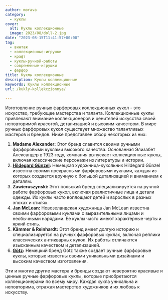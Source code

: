 ```yaml
---
author: morava
category:
  - куклы
cover:
  alt: Куклы коллекционные
  image: 2023/08/doll-2.jpg
date: "2023-08-15T11:41:57+00:00"
tag:
  - винтаж
  - коллекционные-игрушки
  - крафт
  - куклы-ручной-работы
  - современные-игрушки
  - фарфор
title: Куклы коллекционные
description: Куклы коллекционные
keywords: Куклы коллекционные
url: /kukly-kollekczionnye/

---
```

Изготовление ручных фарфоровых коллекционных кукол \- это искусство, требующее мастерства и таланта. Коллекционные куклы привлекают внимание коллекционеров и ценителей искусства своей неповторимой красотой, детализацией и высоким качеством. В мире ручных фарфоровых кукол существует множество талантливых мастеров и брендов. Ниже представлен обзор некоторых из них:

1. **Madame Alexander:** Этот бренд славится своими ручными фарфоровыми куклами высокого качества. Основанная Элизабет Александер в 1923 году, компания выпускает коллекционные куклы, включая классические персонажи из литературы и истории.
1. **[Hildegard Günzel](https://www.adora.ru/kukly-hildegard-gunzel/766/):** Немецкая художница-кукольник Hildegard Günzel известна своими прекрасными фарфоровыми куклами, каждая из которых создается вручную с большой детализацией и вниманием к деталям.
1. **Zawieruszynski:** Этот польский бренд специализируется на ручной работе фарфоровых кукол, включая реалистичные лица и детали одежды. Их куклы часто воплощают детей и взрослых в разных эпохах и стилях.
1. **Jan McLean:** Новозеландская художница Jan McLean известна своими фарфоровыми куклами с выразительными лицами и необычными нарядами. Ее куклы часто имеют характерные черты и яркий стиль.
1. **Kämmer & Reinhardt:** Этот бренд имеет долгую историю и специализируется на ручных фарфоровых куклах, включая реплики классических антикварных кукол. Их работы отличаются изысканным качеством и детализацией.
1. **[Götz](https://www.adora.ru/kukly-gotz/634/):** Немецкий бренд Götz также создает ручные фарфоровые куклы, которые известны своими уникальными дизайнами и высоким качеством изготовления.

Эти и многие другие мастера и бренды создают невероятно красивые и ценные ручные фарфоровые куклы, которые приобретаются коллекционерами по всему миру. Каждая кукла уникальна и неповторима, отражая мастерство художников и их любовь к искусству.

